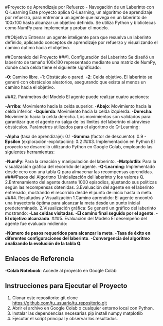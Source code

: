 #Proyecto de Aprendizaje por Refuerzo - Navegación de un Laberinto con Q-Learning
Este proyecto aplica Q-Learning, un algoritmo de aprendizaje por refuerzo, para entrenar a un agente que navega en un laberinto de 100x100 hasta alcanzar un objetivo definido. Se utiliza Python y bibliotecas como NumPy para implementar y probar el modelo.

##Objetivo
Entrenar un agente inteligente para que resuelva un laberinto definido, aplicando conceptos de aprendizaje por refuerzo y visualizando el camino óptimo hacia el objetivo.

##Contenido del Proyecto
###1. Configuración del Laberinto
Se diseñó un laberinto de tamaño 100x100 representado mediante una matriz de NumPy, donde cada celda tiene el siguiente significado:

-**0**: Camino libre.
-**1**: Obstáculo o pared.
-**2**: Celda objetivo.
El laberinto se generó con obstáculos aleatorios, asegurando que exista al menos un camino hacia el objetivo.

###2. Parámetros del Modelo
El agente puede realizar cuatro acciones:

-**Arriba**: Movimiento hacia la celda superior.
-**Abajo**: Movimiento hacia la celda inferior.
-**Izquierda**: Movimiento hacia la celda izquierda.
-**Derecha**: Movimiento hacia la celda derecha.
Los movimientos son validados para garantizar que el agente no salga de los límites del laberinto ni atraviese obstáculos.
Parámetros utilizados para el algoritmo de Q-Learning:

-**Alpha** (tasa de aprendizaje): 0.1
-**Gamma** (factor de descuento): 0.9
-**Epsilon** (exploración-explotación): 0.2
###3. Implementación en Python
El proyecto se desarrolló utilizando Python en Google Colab, empleando las siguientes herramientas:

-**NumPy**: Para la creación y manipulación del laberinto.
-**Matplotlib**: Para la visualización gráfica del recorrido del agente.
-**Q-Learning**: Implementado desde cero con una tabla Q para almacenar las recompensas aprendidas.
####Pasos del Algoritmo
1.Inicialización del laberinto y los valores Q.
2.Entrenamiento del agente durante 1000 episodios, ajustando sus políticas según las recompensas obtenidas.
3.Evaluación del agente en el laberinto entrenado, mostrando el recorrido desde el punto de inicio hasta la meta.
###4. Resultados y Visualización
1.Camino aprendido: El agente encontró una trayectoria óptima para alcanzar la meta desde un punto inicial predeterminado.
2.Visualización gráfica: Se generó un gráfico del laberinto mostrando:
-**Las celdas visitadas**.
-**El camino final seguido por el agente**.
-**El objetivo alcanzado**.
###5. Evaluación del Modelo
El desempeño del agente fue evaluado midiendo:

-**Número de pasos requeridos para alcanzar la meta**.
-**Tasa de éxito en diferentes configuraciones del laberinto**.
-**Convergencia del algoritmo analizando la evolución de la tabla Q**.
## Enlaces de Referencia
-**Colab Notebook**: Accede al proyecto en Google Colab

## Instrucciones para Ejecutar el Proyecto
1. Clonar este repositorio:
        git clone https://github.com/tu_usuario/tu_repositorio.git
2. Abrir el archivo en Google Colab o cualquier entorno local con Python.
3. Instalar las dependencias necesarias
        pip install numpy matplotlib
4. Ejecutar el script principal y observar los resultados.
